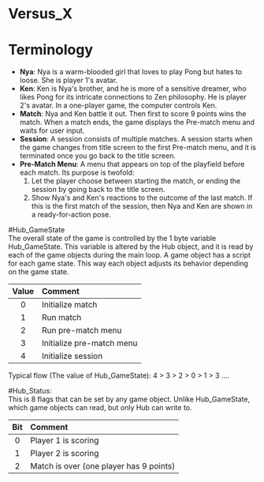 # Versus_X


# Terminology
- **Nya**: Nya is a warm-blooded girl that loves to play Pong but hates to loose. She is player 1's avatar.
- **Ken**: Ken is Nya's brother, and he is more of a sensitive dreamer, who likes Pong for its intricate connections to Zen philosophy. He is player 2's avatar. In a one-player game, the computer controls Ken.
- **Match**: Nya and Ken battle it out. Then first to score 9 points wins the match. When a match ends, the game displays the Pre-match menu and waits for user input.
- **Session**: A session consists of multiple matches. A session starts when the game changes from title screen to the first Pre-match menu, and it is terminated once you go back to the title screen.
- **Pre-Match Menu**: A menu that appears on top of the playfield before each match. Its purpose is twofold:
  1. Let the player choose between starting the match, or ending the session by going back to the title screen. 
  2. Show Nya's and Ken's reactions to the outcome of the last match. If this is the first match of the session, then Nya and Ken are shown in a ready-for-action pose.


#Hub_GameState  
The overall state of the game is controlled by the 1 byte variable Hub_GameState. This variable is altered by the Hub object, and it is read by each of the game objects during the main loop. A game object has a script for each game state. This way each object adjusts its behavior depending on the game state.

| Value | Comment                                               |
| :---: | :---------------------------------------------------- |
| 0     | Initialize match                                      |
| 1     | Run match                                             |
| 2     | Run pre-match menu                                    |
| 3     | Initialize pre-match menu                             |
| 4     | Initialize session                                    |

Typical flow (The value of Hub_GameState):
4 > 3 > 2 > 0 > 1 > 3 ....


#Hub_Status:  
This is 8 flags that can be set by any game object. Unlike Hub_GameState, which game objects can read, but only Hub can write to.

| Bit   | Comment                                               |
| :---: | :---------------------------------------------------- |
| 0     | Player 1 is scoring                                   |
| 1     | Player 2 is scoring                                   |
| 2     | Match is over (one player has 9 points)               |
